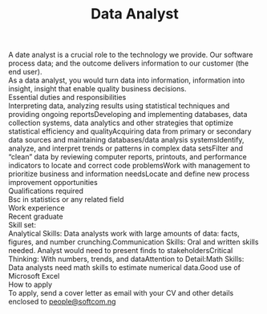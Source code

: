 ---
title:              Data Analyst
location:           Lagos
department:         Engineering
featured_image:     https://res.cloudinary.com/softcomux/image/upload/v1533824272/sfc/headers/openings-header.jpg
image_description:
body: |-
    A date analyst is a crucial role to the technology we provide. Our software process data; and the outcome delivers information to our customer (the end user).

    As a data analyst, you would turn data into information, information into insight, insight that enable quality business decisions. 

    #### Essential duties and responsibilities
    1. Interpreting data, analyzing results using statistical techniques and providing ongoing reports
    2. Developing and implementing databases, data collection systems, data analytics and other strategies that optimize statistical efficiency and quality
    3. Acquiring data from primary or secondary data sources and maintaining databases/data analysis systems
    4. Identify, analyze, and interpret trends or patterns in complex data sets
    5. Filter and “clean” data by reviewing computer reports, printouts, and performance indicators to locate and correct code problems
    6. Work with management to prioritize business and information needs
    7. Locate and define new process improvement opportunities
    
    #### Qualifications required
    - Bsc in statistics or any related field


    #### Work experience
    - Recent graduate

    #### Skill set: 
    - Analytical Skills: Data analysts work with large amounts of data: facts, figures, and number crunching. 
    - Communication Skills: Oral and written skills needed. Analyst would need to present finds to stakeholders
    - Critical Thinking: With numbers, trends, and data 
    - Attention to Detail: 
    - Math Skills: Data analysts need math skills to estimate numerical data.
    - Good use of Microsoft Excel

    #### How to apply
    To apply, send a cover letter as email with your CV and other details enclosed to [people@softcom.ng](//mailto:people@softcom.ng)
---